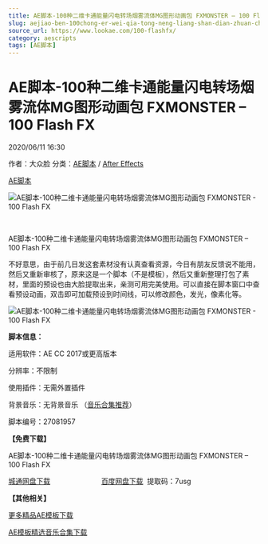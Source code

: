 ```yaml
---
title: AE脚本-100种二维卡通能量闪电转场烟雾流体MG图形动画包 FXMONSTER – 100 Flash FX
slug: aejiao-ben-100chong-er-wei-qia-tong-neng-liang-shan-dian-zhuan-chang-yan-wu-liu-ti-mgtu-xing-dong-hua-bao-fxmonster-100-flash-fx
source_url: https://www.lookae.com/100-flashfx/
category: aescripts
tags: [AE脚本]
---
```

# AE脚本-100种二维卡通能量闪电转场烟雾流体MG图形动画包 FXMONSTER – 100 Flash FX

2020/06/11 16:30

作者：大众脸
分类：[AE脚本](https://www.lookae.com/after-effects/aescripts/) / [After Effects](https://www.lookae.com/after-effects/)

[AE脚本](https://www.lookae.com/tag/ae%e8%84%9a%e6%9c%ac/)

![AE脚本-100种二维卡通能量闪电转场烟雾流体MG图形动画包 FXMONSTER - 100 Flash FX](https://www.lookae.com/wp-content/uploads/2020/06/100-Flash-FX-2.jpg "AE脚本-100种二维卡通能量闪电转场烟雾流体MG图形动画包 FXMONSTER - 100 Flash FX-LookAE.com")

﻿

AE脚本-100种二维卡通能量闪电转场烟雾流体MG图形动画包 FXMONSTER – 100 Flash FX

不好意思，由于前几日发这套素材没有认真查看资源，今日有朋友反馈说不能用，然后又重新审核了，原来这是一个脚本（不是模板），然后又重新整理打包了素材，里面的预设也由大脸提取出来，亲测可用完美使用。可以直接在脚本窗口中查看预设动画，双击即可加载预设到时间线，可以修改颜色，发光，像素化等。

![AE脚本-100种二维卡通能量闪电转场烟雾流体MG图形动画包 FXMONSTER - 100 Flash FX](https://img.alicdn.com/imgextra/i2/705956171/O1CN019wQodz1vSMj8pJN28_!!705956171.jpg "AE脚本-100种二维卡通能量闪电转场烟雾流体MG图形动画包 FXMONSTER - 100 Flash FX-LookAE.com")

**脚本信息：**

适用软件：AE CC 2017或更高版本

分辨率：不限制

使用插件：无需外置插件

背景音乐：无背景音乐 （[音乐合集推荐](https://item.taobao.com/item.htm?spm=a1z10.1.w4004-2793089344.4.MUvxbV&id=37289930486)）

脚本编号：27081957

**【免费下载】**

AE脚本-100种二维卡通能量闪电转场烟雾流体MG图形动画包 FXMONSTER – 100 Flash FX

[城通网盘下载](https://089u.com/file/680462-448078384)                          [百度网盘下载](https://pan.baidu.com/s/1v5oo0WnqO0_sJR7oG2oEhg)  提取码：7usg

**【其他相关】**

[更多精品AE模板下载](https://www.lookae.com/after-effects/other-after-effects/)

[AE模板精选音乐合集下载](https://item.taobao.com/item.htm?spm=a1z10.1.w4004-2793089344.4.MUvxbV&id=37289930486)

